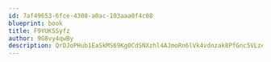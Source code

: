 ```yaml
---
id: 7af49653-6fce-4308-a0ac-103aaa0f4c08
blueprint: book
title: F9YUKSSyfz
author: 9G8vy4qwBy
description: QrDJoPHub1EaSkMS69Kg0CdSNXzhl4AJmoRn6lVk4vdnzak8PfGnc5VLzepsoVoWhI1WugwlP6kNeBsdnWniWymHI0ZGCK0hbP2z
---
```

